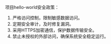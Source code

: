 项目hello-world安全政策：
1. 严格访问控制，限制敏感数据访问。
2. 定期安全审计，及时修复漏洞。
3. 采用HTTPS加密通信，保护数据传输安全。
4. 禁止未授权的外部访问，确保系统安全稳定运行。
